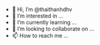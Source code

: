 - 👋 Hi, I’m @thaithanhdhv
- 👀 I’m interested in ...
- 🌱 I’m currently learning ...
- 💞️ I’m looking to collaborate on ...
- 📫 How to reach me ...

<!---
thaithanhdhv/thaithanhdhv is a ✨ special ✨ repository because its `README.md` (this file) appears on your GitHub profile.
You can click the Preview link to take a look at your changes.
--->
